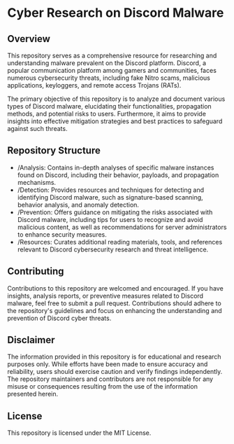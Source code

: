 # Cyber Research on Discord Malware
## Overview
This repository serves as a comprehensive resource for researching and understanding malware prevalent on the Discord platform. Discord, a popular communication platform among gamers and communities, faces numerous cybersecurity threats, including fake Nitro scams, malicious applications, keyloggers, and remote access Trojans (RATs).

The primary objective of this repository is to analyze and document various types of Discord malware, elucidating their functionalities, propagation methods, and potential risks to users. Furthermore, it aims to provide insights into effective mitigation strategies and best practices to safeguard against such threats.

## Repository Structure
* /Analysis: Contains in-depth analyses of specific malware instances found on Discord, including their behavior, payloads, and propagation mechanisms.
* /Detection: Provides resources and techniques for detecting and identifying Discord malware, such as signature-based scanning, behavior analysis, and anomaly detection.
* /Prevention: Offers guidance on mitigating the risks associated with Discord malware, including tips for users to recognize and avoid malicious content, as well as recommendations for server administrators to enhance security measures.
* /Resources: Curates additional reading materials, tools, and references relevant to Discord cybersecurity research and threat intelligence.

## Contributing
Contributions to this repository are welcomed and encouraged. If you have insights, analysis reports, or preventive measures related to Discord malware, feel free to submit a pull request. Contributions should adhere to the repository's guidelines and focus on enhancing the understanding and prevention of Discord cyber threats.

## Disclaimer
The information provided in this repository is for educational and research purposes only. While efforts have been made to ensure accuracy and reliability, users should exercise caution and verify findings independently. The repository maintainers and contributors are not responsible for any misuse or consequences resulting from the use of the information presented herein.

## License
This repository is licensed under the MIT License.